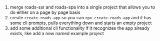 1. merge roads-ssr and roads-spa into a single project that allows you to do either on a page by page basis
2. create `create-roads-app` so you can `npx create-roads-app` and it has some cli prompts, pulls everything down and starts an empty project
3. add some additional cli functionality if it recognizes the app already exists, like add a new named example project